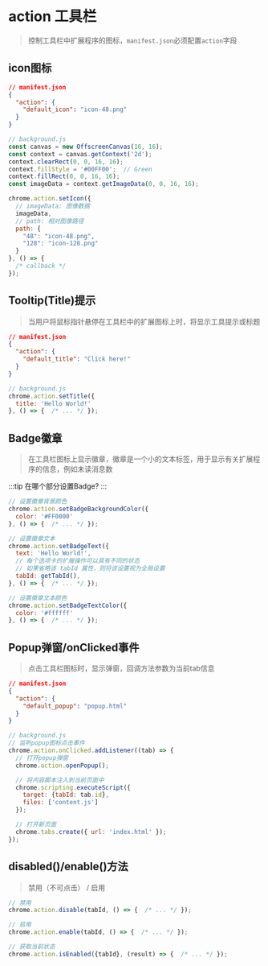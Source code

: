 # action 工具栏
> 控制工具栏中扩展程序的图标，`manifest.json`必须配置`action`字段

## icon图标

```json
// manifest.json
{
  "action": {
    "default_icon": "icon-48.png"
  }
}
```

```js
// background.js
const canvas = new OffscreenCanvas(16, 16);
const context = canvas.getContext('2d');
context.clearRect(0, 0, 16, 16);
context.fillStyle = '#00FF00';  // Green
context.fillRect(0, 0, 16, 16);
const imageData = context.getImageData(0, 0, 16, 16);

chrome.action.setIcon({
  // imageData: 图像数据
  imageData,
  // path: 相对图像路径
  path: {
    "48": "icon-48.png",
    "128": "icon-128.png"
  }
}, () => { 
  /* callback */ 
});
```

## Tooltip(Title)提示
> 当用户将鼠标指针悬停在工具栏中的扩展图标上时，将显示工具提示或标题

```json
// manifest.json
{
  "action": {
    "default_title": "Click here!"
  }
}
```

```js 
// background.js
chrome.action.setTitle({
  title: 'Hello World!'
}, () => {  /* ... */ });
```

## Badge徽章
> 在工具栏图标上显示徽章，徽章是一个小的文本标签，用于显示有关扩展程序的信息，例如未读消息数

:::tip
在哪个部分设置Badge?
:::

```js
// 设置徽章背景颜色
chrome.action.setBadgeBackgroundColor({
  color: '#FF0000'
}, () => {  /* ... */ });

// 设置徽章文本
chrome.action.setBadgeText({
  text: 'Hello World!',
  // 每个选项卡的扩展操作可以具有不同的状态
  // 如果省略该 tabId 属性，则将该设置视为全局设置
  tabId: getTabId(),
}, () => {  /* ... */ });

// 设置徽章文本颜色
chrome.action.setBadgeTextColor({
  color: '#ffffff'
}, () => {  /* ... */ });
```

## Popup弹窗/onClicked事件
> 点击工具栏图标时，显示弹窗，回调方法参数为当前tab信息

```json
// manifest.json
{
  "action": {
    "default_popup": "popup.html"
  }
}
```

```js
// background.js
// 监听popup图标点击事件
chrome.action.onClicked.addListener((tab) => {
  // 打开popup弹窗
  chrome.action.openPopup();

  // 将内容脚本注入到当前页面中
  chrome.scripting.executeScript({
    target: {tabId: tab.id},
    files: ['content.js']
  });

  // 打开新页面
  chrome.tabs.create({ url: 'index.html' });
});
```

## disabled()/enable()方法
> 禁用（不可点击） / 启用

```js
// 禁用
chrome.action.disable(tabId, () => {  /* ... */ });

// 启用
chrome.action.enable(tabId, () => {  /* ... */ });

// 获取当前状态
chrome.action.isEnabled({tabId}, (result) => {  /* ... */ });
```

